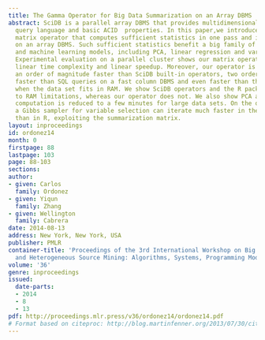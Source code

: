 ```yaml
---
title: The Gamma Operator for Big Data Summarization on an Array DBMS
abstract: SciDB is a parallel array DBMS that provides multidimensional arrays, a
  query language and basic ACID  properties. In this paper,we introduce a summarization
  matrix operator that computes sufficient statistics in one pass and in parallel
  on an array DBMS. Such sufficient statistics benefit a big family of statistical
  and machine learning models, including PCA, linear regression and variable selection.
  Experimental evaluation on a parallel cluster shows our matrix operator exhibits
  linear time complexity and linear speedup. Moreover, our operator is shown to be
  an order of magnitude faster than SciDB built-in operators, two orders of magnitude
  faster than SQL queries on a fast column DBMS and even faster than the R package
  when the data set fits in RAM. We show SciDB operators and the R package fail due
  to RAM limitations, whereas our operator does not. We also show PCA and linear regression
  computation is reduced to a few minutes for large data sets. On the other hand,
  a Gibbs sampler for variable selection can iterate much faster in the array DBMS
  than in R, exploiting the summarization matrix.
layout: inproceedings
id: ordonez14
month: 0
firstpage: 88
lastpage: 103
page: 88-103
sections: 
author:
- given: Carlos
  family: Ordonez
- given: Yiqun
  family: Zhang
- given: Wellington
  family: Cabrera
date: 2014-08-13
address: New York, New York, USA
publisher: PMLR
container-title: 'Proceedings of the 3rd International Workshop on Big Data, Streams
  and Heterogeneous Source Mining: Algorithms, Systems, Programming Models and Applications'
volume: '36'
genre: inproceedings
issued:
  date-parts:
  - 2014
  - 8
  - 13
pdf: http://proceedings.mlr.press/v36/ordonez14/ordonez14.pdf
# Format based on citeproc: http://blog.martinfenner.org/2013/07/30/citeproc-yaml-for-bibliographies/
---
```

